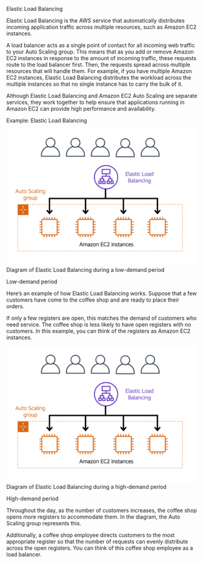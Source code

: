 Elastic Load Balancing

Elastic Load Balancing is the AWS service that automatically distributes incoming application traffic across multiple resources, such as Amazon EC2 instances. 

A load balancer acts as a single point of contact for all incoming web traffic to your Auto Scaling group. This means that as you add or remove Amazon EC2 instances in response to the amount of incoming traffic, these requests route to the load balancer first. Then, the requests spread across multiple resources that will handle them. For example, if you have multiple Amazon EC2 instances, Elastic Load Balancing distributes the workload across the multiple instances so that no single instance has to carry the bulk of it. 

Although Elastic Load Balancing and Amazon EC2 Auto Scaling are separate services, they work together to help ensure that applications running in Amazon EC2 can provide high performance and availability. 

Example: Elastic Load Balancing

<img src="https://github.com/joaosantino/AWS-Cloud-Practitioner-Essentials/blob/c24338f4aa3fd522fcf7ac32c968042a3c1f0bdc/Course/Module%202%20-%20Compute%20in%20the%20cloud/2.5_ELB_high_demand_ASG.png">
Diagram of Elastic Load Balancing during a low-demand period

Low-demand period

Here’s an example of how Elastic Load Balancing works. Suppose that a few customers have come to the coffee shop and are ready to place their orders. 

If only a few registers are open, this matches the demand of customers who need service. The coffee shop is less likely to have open registers with no customers. In this example, you can think of the registers as Amazon EC2 instances.



<img src="https://github.com/joaosantino/AWS-Cloud-Practitioner-Essentials/blob/c24338f4aa3fd522fcf7ac32c968042a3c1f0bdc/Course/Module%202%20-%20Compute%20in%20the%20cloud/2.5_ELB_high_demand_ASG.png">
Diagram of Elastic Load Balancing during a high-demand period

High-demand period

Throughout the day, as the number of customers increases, the coffee shop opens more registers to accommodate them. In the diagram, the Auto Scaling group represents this.

Additionally, a coffee shop employee directs customers to the most appropriate register so that the number of requests can evenly distribute across the open registers. You can think of this coffee shop employee as a load balancer. 